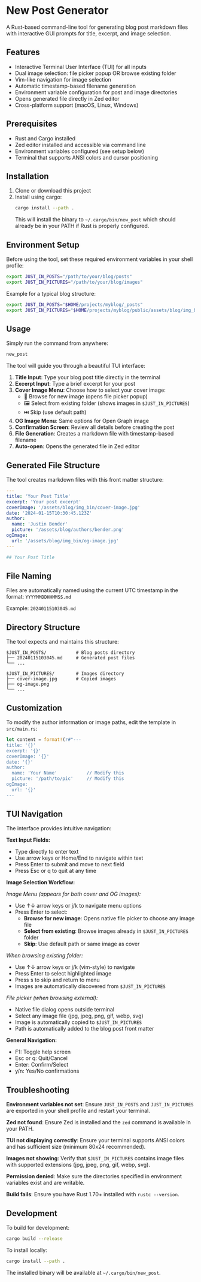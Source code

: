 # New Post Generator

A Rust-based command-line tool for generating blog post markdown files with interactive GUI prompts for title, excerpt, and image selection.

## Features

- Interactive Terminal User Interface (TUI) for all inputs
- Dual image selection: file picker popup OR browse existing folder
- Vim-like navigation for image selection
- Automatic timestamp-based filename generation
- Environment variable configuration for post and image directories
- Opens generated file directly in Zed editor
- Cross-platform support (macOS, Linux, Windows)

## Prerequisites

- Rust and Cargo installed
- Zed editor installed and accessible via command line
- Environment variables configured (see setup below)
- Terminal that supports ANSI colors and cursor positioning

## Installation

1. Clone or download this project
2. Install using cargo:
   ```bash
   cargo install --path .
   ```
   This will install the binary to `~/.cargo/bin/new_post` which should already be in your PATH if Rust is properly configured.

## Environment Setup

Before using the tool, set these required environment variables in your shell profile:

```bash
export JUST_IN_POSTS="/path/to/your/blog/posts"
export JUST_IN_PICTURES="/path/to/your/blog/images"
```

Example for a typical blog structure:
```bash
export JUST_IN_POSTS="$HOME/projects/myblog/_posts"
export JUST_IN_PICTURES="$HOME/projects/myblog/public/assets/blog/img_bin"
```

## Usage

Simply run the command from anywhere:
```bash
new_post
```

The tool will guide you through a beautiful TUI interface:

1. **Title Input**: Type your blog post title directly in the terminal
2. **Excerpt Input**: Type a brief excerpt for your post
3. **Cover Image Menu**: Choose how to select your cover image:
   - 📁 Browse for new image (opens file picker popup)
   - 🖼️ Select from existing folder (shows images in `$JUST_IN_PICTURES`)
   - ⏭️ Skip (use default path)
4. **OG Image Menu**: Same options for Open Graph image
5. **Confirmation Screen**: Review all details before creating the post
6. **File Generation**: Creates a markdown file with timestamp-based filename
7. **Auto-open**: Opens the generated file in Zed editor

## Generated File Structure

The tool creates markdown files with this front matter structure:

```yaml
---
title: 'Your Post Title'
excerpt: 'Your post excerpt'
coverImage: '/assets/blog/img_bin/cover-image.jpg'
date: '2024-01-15T10:30:45.123Z'
author:
  name: 'Justin Bender'
  picture: '/assets/blog/authors/bender.png'
ogImage:
  url: '/assets/blog/img_bin/og-image.jpg'
---

## Your Post Title

```

## File Naming

Files are automatically named using the current UTC timestamp in the format:
`YYYYMMDDHHMMSS.md`

Example: `20240115103045.md`

## Directory Structure

The tool expects and maintains this structure:
```
$JUST_IN_POSTS/           # Blog posts directory
├── 20240115103045.md     # Generated post files
└── ...

$JUST_IN_PICTURES/        # Images directory  
├── cover-image.jpg       # Copied images
├── og-image.png
└── ...
```

## Customization

To modify the author information or image paths, edit the template in `src/main.rs`:

```rust
let content = format!(r#"---
title: '{}'
excerpt: '{}'
coverImage: '{}'
date: '{}'
author:
  name: 'Your Name'           // Modify this
  picture: '/path/to/pic'     // Modify this
ogImage:
  url: '{}'
---
```

## TUI Navigation

The interface provides intuitive navigation:

**Text Input Fields:**
- Type directly to enter text
- Use arrow keys or Home/End to navigate within text
- Press Enter to submit and move to next field
- Press Esc or q to quit at any time

**Image Selection Workflow:**

*Image Menu (appears for both cover and OG images):*
- Use ↑↓ arrow keys or j/k to navigate menu options
- Press Enter to select:
  - **Browse for new image**: Opens native file picker to choose any image file
  - **Select from existing**: Browse images already in `$JUST_IN_PICTURES` folder
  - **Skip**: Use default path or same image as cover

*When browsing existing folder:*
- Use ↑↓ arrow keys or j/k (vim-style) to navigate
- Press Enter to select highlighted image
- Press s to skip and return to menu
- Images are automatically discovered from `$JUST_IN_PICTURES`

*File picker (when browsing external):*
- Native file dialog opens outside terminal
- Select any image file (jpg, jpeg, png, gif, webp, svg)
- Image is automatically copied to `$JUST_IN_PICTURES`
- Path is automatically added to the blog post front matter

**General Navigation:**
- F1: Toggle help screen
- Esc or q: Quit/Cancel
- Enter: Confirm/Select
- y/n: Yes/No confirmations

## Troubleshooting

**Environment variables not set**: Ensure `JUST_IN_POSTS` and `JUST_IN_PICTURES` are exported in your shell profile and restart your terminal.

**Zed not found**: Ensure Zed is installed and the `zed` command is available in your PATH.

**TUI not displaying correctly**: Ensure your terminal supports ANSI colors and has sufficient size (minimum 80x24 recommended).

**Images not showing**: Verify that `$JUST_IN_PICTURES` contains image files with supported extensions (jpg, jpeg, png, gif, webp, svg).

**Permission denied**: Make sure the directories specified in environment variables exist and are writable.

**Build fails**: Ensure you have Rust 1.70+ installed with `rustc --version`.

## Development

To build for development:
```bash
cargo build --release
```

To install locally:
```bash
cargo install --path .
```

The installed binary will be available at `~/.cargo/bin/new_post`.